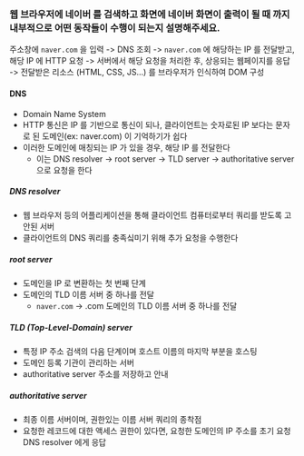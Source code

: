 ### 웹 브라우저에 네이버 를 검색하고 화면에 네이버 화면이 출력이 될 때 까지 내부적으로 어떤 동작들이 수행이 되는지 설명해주세요.

주소창에 `naver.com` 을 입력 -> DNS 조회 -> `naver.com` 에 해당하는 IP 를 전달받고, 해당 IP 에 HTTP 요청 -> 서버에서 해당 요청을 처리한 후, 상응되는 웹페이지를 응답 -> 전달받은 리소스 (HTML, CSS, JS...) 를 브라우저가 인식하여 DOM 구성

#### DNS

* Domain Name System
* HTTP 통신은 IP 를 기반으로 통신이 되나, 클라이언트는 숫자로된 IP 보다는 문자로 된 도메인(ex: naver.com) 이 기억하기가 쉽다
* 이러한 도메인에 매칭되는 IP 가 있을 경우, 해당 IP 를 전달한다
  * 이는 DNS resolver -> root server -> TLD server -> authoritative server 으로 요청을 한다

##### DNS resolver

* 웹 브라우저 등의 어플리케이션을 통해 클라이언트 컴퓨터로부터 쿼리를 받도록 고안된 서버
* 클라이언트의 DNS 쿼리를 충족싴미기 위해 추가 요청을 수행한다

##### root server

* 도메인을 IP 로 변환하는 첫 번째 단계
* 도메인의 TLD 이름 서버 중 하나를 전달
  * `naver.com` -> .com 도메인의 TLD 이름 서버 중 하나를 전달

##### TLD (Top-Level-Domain) server

* 특정 IP 주소 검색의 다음 단계이며 호스트 이름의 마지막 부분을 호스팅
* 도메인 등록 기관이 관리하는 서버
* authoritative server 주소를 저장하고 안내

##### authoritative server

* 최종 이름 서버이며, 권한있는 이름 서버 쿼리의 종착점
* 요청한 레코드에 대한 액세스 권한이 있다면, 요청한 도메인의 IP 주소를 초기 요청 DNS resolver 에게 응답
